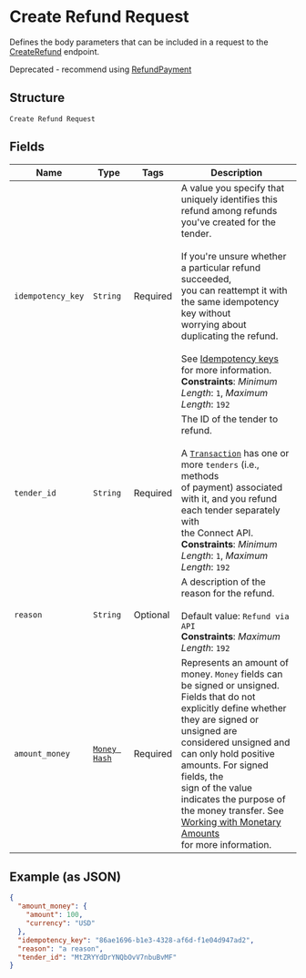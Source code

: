 
# Create Refund Request

Defines the body parameters that can be included in
a request to the [CreateRefund](/doc/api/transactions.md#create-refund) endpoint.

Deprecated - recommend using [RefundPayment](/doc/api/refunds.md#refund-payment)

## Structure

`Create Refund Request`

## Fields

| Name | Type | Tags | Description |
|  --- | --- | --- | --- |
| `idempotency_key` | `String` | Required | A value you specify that uniquely identifies this<br>refund among refunds you've created for the tender.<br><br>If you're unsure whether a particular refund succeeded,<br>you can reattempt it with the same idempotency key without<br>worrying about duplicating the refund.<br><br>See [Idempotency keys](https://developer.squareup.com/docs/working-with-apis/idempotency) for more information.<br>**Constraints**: *Minimum Length*: `1`, *Maximum Length*: `192` |
| `tender_id` | `String` | Required | The ID of the tender to refund.<br><br>A [`Transaction`](/doc/models/transaction.md) has one or more `tenders` (i.e., methods<br>of payment) associated with it, and you refund each tender separately with<br>the Connect API.<br>**Constraints**: *Minimum Length*: `1`, *Maximum Length*: `192` |
| `reason` | `String` | Optional | A description of the reason for the refund.<br><br>Default value: `Refund via API`<br>**Constraints**: *Maximum Length*: `192` |
| `amount_money` | [`Money Hash`](/doc/models/money.md) | Required | Represents an amount of money. `Money` fields can be signed or unsigned.<br>Fields that do not explicitly define whether they are signed or unsigned are<br>considered unsigned and can only hold positive amounts. For signed fields, the<br>sign of the value indicates the purpose of the money transfer. See<br>[Working with Monetary Amounts](https://developer.squareup.com/docs/build-basics/working-with-monetary-amounts)<br>for more information. |

## Example (as JSON)

```json
{
  "amount_money": {
    "amount": 100,
    "currency": "USD"
  },
  "idempotency_key": "86ae1696-b1e3-4328-af6d-f1e04d947ad2",
  "reason": "a reason",
  "tender_id": "MtZRYYdDrYNQbOvV7nbuBvMF"
}
```

